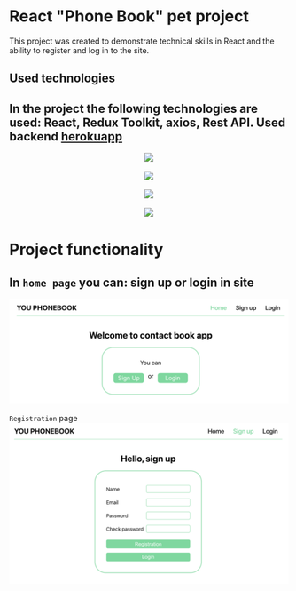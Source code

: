 # React "Phone Book" pet project

This project was created to demonstrate technical skills in React and the
ability to register and log in to the site.

<h2>
Used technologies
</h2>

## In the project the following technologies are used: React, Redux Toolkit, axios, Rest API. Used backend <a href='https://connections-api.herokuapp.com/docs/#/' target="_blank">herokuapp</a>

<p align="center">
<img src="https://media.tproger.ru/uploads/2016/10/reactmini.png" width="50%"></p>
<p align="center">
<img src="https://redux-toolkit.js.org/img/redux-logo-landscape.png" width="50%"></p>
<p align="center">
<img src="https://res.cloudinary.com/practicaldev/image/fetch/s--oGEXGSkH--/c_imagga_scale,f_auto,fl_progressive,h_420,q_auto,w_1000/https://dev-to-uploads.s3.amazonaws.com/uploads/articles/iu70z7h4vp482ptvsw3d.png" width="50%"></p>
<p align="center">
<img src="https://encrypted-tbn0.gstatic.com/images?q=tbn:ANd9GcQzLfEaHVvkEUwRD5QkOqecDdVNrutxM5sVQA&usqp=CAU"" width="50%"></p>

# Project functionality

## In `home page` you can: sign up or login in site

![Home_page](./assets/home.png)

`Registration` page ![Home_page](./assets/sign_up.png)
